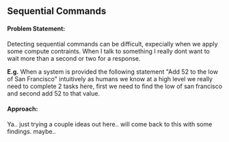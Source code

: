 ## Sequential Commands

#### Problem Statement:
Detecting sequential commands can be difficult, expecially when we apply some compute contraints. When I talk to something I really dont want to wait more than a second or two for a response.

__E.g.__
When a system is provided the following statement
"Add 52 to the low of San Francisco" intuitively as humans we know at a high level we really need to complete 2 tasks here, first we need to find the low of san francisco and second add 52 to that value.

#### Approach:
Ya.. just trying a couple ideas out here.. will come back to this with some findings. maybe..
